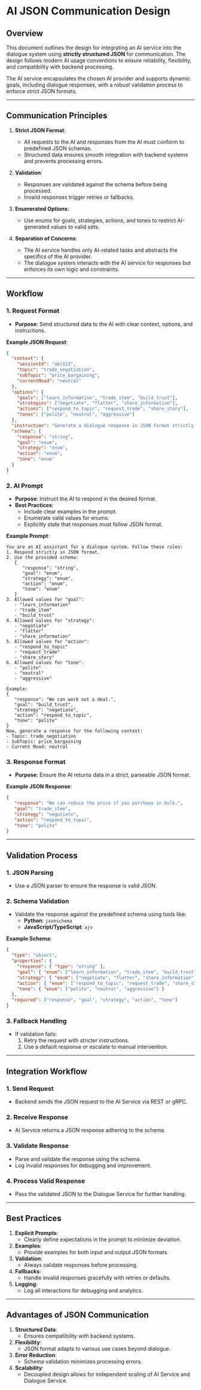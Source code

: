 # AI JSON Communication Design

## Overview
This document outlines the design for integrating an AI service into the dialogue system using **strictly structured JSON** for communication. The design follows modern AI usage conventions to ensure reliability, flexibility, and compatibility with backend processing.

The AI service encapsulates the chosen AI provider and supports dynamic goals, including dialogue responses, with a robust validation process to enforce strict JSON formats.

---

## Communication Principles

1. **Strict JSON Format**:
   - All requests to the AI and responses from the AI must conform to predefined JSON schemas.
   - Structured data ensures smooth integration with backend systems and prevents processing errors.

2. **Validation**:
   - Responses are validated against the schema before being processed.
   - Invalid responses trigger retries or fallbacks.

3. **Enumerated Options**:
   - Use enums for goals, strategies, actions, and tones to restrict AI-generated values to valid sets.

4. **Separation of Concerns**:
   - The AI service handles only AI-related tasks and abstracts the specifics of the AI provider.
   - The dialogue system interacts with the AI service for responses but enforces its own logic and constraints.

---

## Workflow

### **1. Request Format**
- **Purpose**: Send structured data to the AI with clear context, options, and instructions.

**Example JSON Request**:
```json
{
  "context": {
    "sessionId": "abc123",
    "topic": "trade_negotiation",
    "subTopic": "price_bargaining",
    "currentMood": "neutral"
  },
  "options": {
    "goals": ["learn_information", "trade_item", "build_trust"],
    "strategies": ["negotiate", "flatter", "share_information"],
    "actions": ["respond_to_topic", "request_trade", "share_story"],
    "tones": ["polite", "neutral", "aggressive"]
  },
  "instruction": "Generate a dialogue response in JSON format strictly following the schema below:",
  "schema": {
    "response": "string",
    "goal": "enum",
    "strategy": "enum",
    "action": "enum",
    "tone": "enum"
  }
}
```

### **2. AI Prompt**
- **Purpose**: Instruct the AI to respond in the desired format.
- **Best Practices**:
  - Include clear examples in the prompt.
  - Enumerate valid values for enums.
  - Explicitly state that responses must follow JSON format.

**Example Prompt**:
```plaintext
You are an AI assistant for a dialogue system. Follow these rules:
1. Respond strictly in JSON format.
2. Use the provided schema:
   {
      "response": "string",
      "goal": "enum",
      "strategy": "enum",
      "action": "enum",
      "tone": "enum"
   }
3. Allowed values for "goal":
   - "learn_information"
   - "trade_item"
   - "build_trust"
4. Allowed values for "strategy":
   - "negotiate"
   - "flatter"
   - "share_information"
5. Allowed values for "action":
   - "respond_to_topic"
   - "request_trade"
   - "share_story"
6. Allowed values for "tone":
   - "polite"
   - "neutral"
   - "aggressive"

Example:
{
   "response": "We can work out a deal.",
   "goal": "build_trust",
   "strategy": "negotiate",
   "action": "respond_to_topic",
   "tone": "polite"
}
Now, generate a response for the following context:
- Topic: trade_negotiation
- SubTopic: price_bargaining
- Current Mood: neutral
```

### **3. Response Format**
- **Purpose**: Ensure the AI returns data in a strict, parseable JSON format.

**Example JSON Response**:
```json
{
   "response": "We can reduce the price if you purchase in bulk.",
   "goal": "trade_item",
   "strategy": "negotiate",
   "action": "respond_to_topic",
   "tone": "polite"
}
```

---

## Validation Process

### **1. JSON Parsing**
- Use a JSON parser to ensure the response is valid JSON.

### **2. Schema Validation**
- Validate the response against the predefined schema using tools like:
  - **Python**: `jsonschema`
  - **JavaScript/TypeScript**: `ajv`

**Example Schema**:
```json
{
  "type": "object",
  "properties": {
    "response": { "type": "string" },
    "goal": { "enum": ["learn_information", "trade_item", "build_trust"] },
    "strategy": { "enum": ["negotiate", "flatter", "share_information"] },
    "action": { "enum": ["respond_to_topic", "request_trade", "share_story"] },
    "tone": { "enum": ["polite", "neutral", "aggressive"] }
  },
  "required": ["response", "goal", "strategy", "action", "tone"]
}
```

### **3. Fallback Handling**
- If validation fails:
  1. Retry the request with stricter instructions.
  2. Use a default response or escalate to manual intervention.

---

## Integration Workflow

### **1. Send Request**
- Backend sends the JSON request to the AI Service via REST or gRPC.

### **2. Receive Response**
- AI Service returns a JSON response adhering to the schema.

### **3. Validate Response**
- Parse and validate the response using the schema.
- Log invalid responses for debugging and improvement.

### **4. Process Valid Response**
- Pass the validated JSON to the Dialogue Service for further handling.

---

## Best Practices

1. **Explicit Prompts**:
   - Clearly define expectations in the prompt to minimize deviation.
2. **Examples**:
   - Provide examples for both input and output JSON formats.
3. **Validation**:
   - Always validate responses before processing.
4. **Fallbacks**:
   - Handle invalid responses gracefully with retries or defaults.
5. **Logging**:
   - Log all interactions for debugging and analytics.

---

## Advantages of JSON Communication
1. **Structured Data**:
   - Ensures compatibility with backend systems.
2. **Flexibility**:
   - JSON format adapts to various use cases beyond dialogue.
3. **Error Reduction**:
   - Schema validation minimizes processing errors.
4. **Scalability**:
   - Decoupled design allows for independent scaling of AI Service and Dialogue Service.